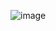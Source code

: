 ![image](https://github.com/JakeISAC/ImageResizing/assets/66417893/2f982224-dbe4-4ac5-babb-15064c0fc293)
